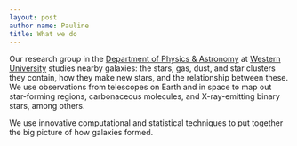 ```yaml
---
layout: post
author name: Pauline
title: What we do
---
```



Our research group in the
[Department of Physics & Astronomy](http://www.physics.uwo.ca) at
[Western University](http://www.uwo.ca) studies nearby galaxies: the stars, gas, dust, and star clusters they contain, how they make new stars, and the relationship between these. We use observations from telescopes on Earth and in space to map out star-forming regions, carbonaceous molecules, and X-ray-emitting binary stars, among others.


We use innovative computational and statistical techniques to put together the big picture of how galaxies formed.


